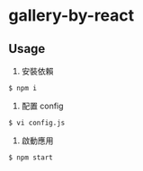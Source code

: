 # gallery-by-react

## Usage

1. 安裝依賴

  ```
  $ npm i
  ```

1. 配置 config

  ```
  $ vi config.js
  ```

1. 啟動應用

  ```
  $ npm start
  ```

